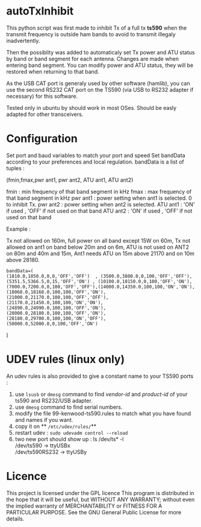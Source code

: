 # autoTxInhibit
This python script was first made to inhibit Tx of a full tx **ts590** when the transmit frequency is outside ham bands to avoid to transmit illegaly inadvertently.

Then the possiblity was added to automaticaly set Tx power and ATU status by band or band segment for each antenna. Changes are made when entering band segment. You can modify power and ATU status, they will be restored when returning to that band.

As the USB CAT port is generaly used by other software (hamlib), you can use the second RS232 CAT port on the TS590 (via USB to RS232 adapter if necessary) for this software.

Tested only in ubuntu by should work in most OSes.
Should be easly adapted for other transceivers.

# Configuration
Set port and baud variables to match your port and speed
Set bandData according to your preferences and local regulation.
bandData is a list of tuples :

(fmin,fmax,pwr ant1, pwr ant2, ATU ant1, ATU ant2)

fmin : min frequency of that band segment in kHz
fmax : max frequency of that band segment in kHz
pwr ant1 : power setting when ant1 is selected. 0 to inhibit Tx.
pwr ant2 : power setting when ant2 is selected.
ATU ant1 : 'ON' if used , 'OFF' if not used on that band
ATU ant2 : 'ON' if used , 'OFF' if not used on that band


Example :

 Tx not allowed on 160m, full power on all band except 15W on 60m,
 Tx not allowed on ant1 on band below 20m and on 6m,
 ATU is not used on ANT2 on 80m and 40m and 15m,
 Ant1 needs ATU on 15m above 21170 and on 10m above 28180.

   
    bandData=( 
    (1810.0,1850.0,0,0,'OFF','OFF')  , (3500.0,3800.0,0,100,'OFF','OFF'),
    (5351.5,5366.5,0,15,'OFF','ON') , (10100.0,10150.0,0,100,'OFF','ON'),
    (7000.0,7200.0,0,100,'OFF','OFF'),(14000.0,14350.0,100,100,'ON','ON'),
    (18068.0,18168.0,100,100,'OFF','ON'),(21000.0,21170.0,100,100,'OFF','OFF'),
    (21170.0,21450.0,100,100,'ON','ON'),(24890.0,24990.0,100,100,'OFF','ON'),
    (28000.0,28180.0,100,100,'OFF','ON'),(28180.0,29700.0,100,100,'ON','OFF'),
    (50000.0,52000.0,0,100,'OFF','ON') 
)

# UDEV rules (linux only)

An udev rules is also provided to give a constant name to your TS590 ports :

 1. use `lsusb` or `dmesg` command to find *vendor-id* and *product-id* of your ts590 and RS232/USB adapter.
 2. use `dmesg` command to find serial numbers.
 3. modify the file 99-kenwood-ts590.rules to match what you have found and names if you want.
 4. copy it on ** `/etc/udev/rules/`**
 5. restart udev : `sudo udevadm control --reload `
 6. two new port should show up :   ls /dev/ts* -l  
           /dev/ts590 -> ttyUSBx  
           /dev/ts590RS232 -> ttyUSBy

# Licence 
This project is licensed under the GPL licence This program is distributed in the hope that it will be useful, but WITHOUT ANY WARRANTY; without even the implied warranty of MERCHANTABILITY or FITNESS FOR A PARTICULAR PURPOSE. See the GNU General Public License for more details.





